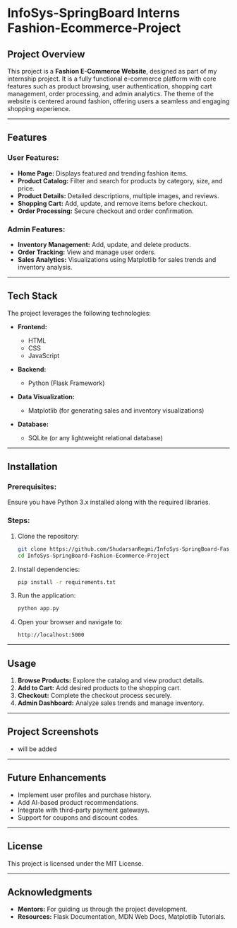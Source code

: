 # InfoSys-SpringBoard Interns Fashion-Ecommerce-Project

## Project Overview  
This project is a **Fashion E-Commerce Website**, designed as part of my internship project. It is a fully functional e-commerce platform with core features such as product browsing, user authentication, shopping cart management, order processing, and admin analytics. The theme of the website is centered around fashion, offering users a seamless and engaging shopping experience.

---

## Features  
### User Features:  
- **Home Page:** Displays featured and trending fashion items.  
- **Product Catalog:** Filter and search for products by category, size, and price.  
- **Product Details:** Detailed descriptions, multiple images, and reviews.  
- **Shopping Cart:** Add, update, and remove items before checkout.  
- **Order Processing:** Secure checkout and order confirmation.  

### Admin Features:  
- **Inventory Management:** Add, update, and delete products.  
- **Order Tracking:** View and manage user orders.  
- **Sales Analytics:** Visualizations using Matplotlib for sales trends and inventory analysis.  

---

## Tech Stack  
The project leverages the following technologies:  
- **Frontend:**  
  - HTML  
  - CSS  
  - JavaScript  

- **Backend:**  
  - Python (Flask Framework)  

- **Data Visualization:**  
  - Matplotlib (for generating sales and inventory visualizations)  

- **Database:**  
  - SQLite (or any lightweight relational database)  

---

## Installation  
### Prerequisites:  
Ensure you have Python 3.x installed along with the required libraries.  

### Steps:  
1. Clone the repository:  
   ```bash  
   git clone https://github.com/ShudarsanRegmi/InfoSys-SpringBoard-Fashion-Ecommerce-Project.git
   cd InfoSys-SpringBoard-Fashion-Ecommerce-Project
   ```  

2. Install dependencies:  
   ```bash  
   pip install -r requirements.txt  
   ```  

3. Run the application:  
   ```bash  
   python app.py  
   ```  

4. Open your browser and navigate to:  
   ```
   http://localhost:5000  
   ```  

---

## Usage  
1. **Browse Products:** Explore the catalog and view product details.  
2. **Add to Cart:** Add desired products to the shopping cart.  
3. **Checkout:** Complete the checkout process securely.  
4. **Admin Dashboard:** Analyze sales trends and manage inventory.  

---

## Project Screenshots  
- will be added

---

## Future Enhancements  
- Implement user profiles and purchase history.  
- Add AI-based product recommendations.  
- Integrate with third-party payment gateways.  
- Support for coupons and discount codes.  

---

## License  
This project is licensed under the MIT License.  

---

## Acknowledgments  
- **Mentors:** For guiding us through the project development.  
- **Resources:** Flask Documentation, MDN Web Docs, Matplotlib Tutorials.  

